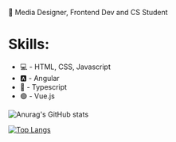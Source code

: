 👋 Media Designer, Frontend Dev and CS Student

# Skills:
- 💻 - HTML, CSS, Javascript
- 🅰 - Angular
- 🔵 - Typescript
- 🟢 - Vue.js

<!-- [![Anurag's GitHub stats](https://github-readme-stats.vercel.app/api?username=Semias)](https://github.com/anuraghazra/github-readme-stats) -->

![Anurag's GitHub stats](https://github-readme-stats.vercel.app/api?username=Semias&show_icons=true&theme=dracula)

[![Top Langs](https://github-readme-stats.vercel.app/api/top-langs/?username=Semias&layout=compact&theme=vision-friendly-dark)](https://github.com/anuraghazra/github-readme-stats)

<!--
**Semias/Semias** is a ✨ _special_ ✨ repository because its `README.md` (this file) appears on your GitHub profile.

Here are some ideas to get you started:

- 🔭 I’m currently working on ...
- 🌱 I’m currently learning ...
- 👯 I’m looking to collaborate on ...
- 🤔 I’m looking for help with ...
- 💬 Ask me about ...
- 📫 How to reach me: ...
- 😄 Pronouns: ...
- ⚡ Fun fact: ...
-->
